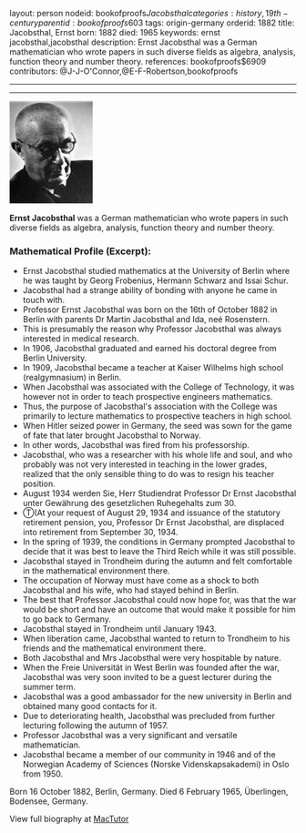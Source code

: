 layout: person
nodeid: bookofproofs$Jacobsthal
categories: history,19th-century
parentid: bookofproofs$603
tags: origin-germany
orderid: 1882
title: Jacobsthal, Ernst
born: 1882
died: 1965
keywords: ernst jacobsthal,jacobsthal
description: Ernst Jacobsthal was a German mathematician who wrote papers in such diverse fields as algebra, analysis, function theory and number theory.
references: bookofproofs$6909
contributors: @J-J-O'Connor,@E-F-Robertson,bookofproofs

---



---

![Jacobsthal.jpg](https://github.com/bookofproofs/bookofproofs.github.io/blob/main/_sources/_assets/images/portraits/Jacobsthal.jpg?raw=true)

**Ernst Jacobsthal** was a German mathematician who wrote papers in such diverse fields as algebra, analysis, function theory and number theory.

### Mathematical Profile (Excerpt):
* Ernst Jacobsthal studied mathematics at the University of Berlin where he was taught by Georg Frobenius, Hermann Schwarz and Issai Schur.
* Jacobsthal had a strange ability of bonding with anyone he came in touch with.
* Professor Ernst Jacobsthal was born on the 16th  of October 1882 in Berlin with parents Dr Martin Jacobsthal and Ida, neé Rosenstern.
* This is presumably the reason why Professor Jacobsthal was always interested in medical research.
* In 1906, Jacobsthal graduated and earned his doctoral degree from Berlin University.
* In 1909, Jacobsthal became a teacher at Kaiser Wilhelms high school (realgymnasium) in Berlin.
* When Jacobsthal was associated with the College of Technology, it was however not in order to teach prospective engineers mathematics.
* Thus, the purpose of Jacobsthal's association with the College was primarily to lecture mathematics to prospective teachers in high school.
* When Hitler seized power in Germany, the seed was sown for the game of fate that later brought Jacobsthal to Norway.
* In other words, Jacobsthal was fired from his professorship.
* Jacobsthal, who was a researcher with his whole life and soul, and who probably was not very interested in teaching in the lower grades, realized that the only sensible thing to do was to resign his teacher position.
* August 1934 werden Sie, Herr Studiendrat Professor Dr Ernst Jacobsthal unter Gewährung des gesetzlichen Ruhegehalts zum 30.
* Ⓣ(At your request of August 29, 1934  and issuance of the statutory retirement pension,  you, Professor Dr Ernst Jacobsthal, are displaced into retirement from September 30, 1934.
* In the spring of 1939, the conditions in Germany prompted Jacobsthal to decide that it was best to leave the Third Reich while it was still possible.
* Jacobsthal stayed in Trondheim during the autumn and felt comfortable in the mathematical environment there.
* The occupation of Norway must have come as a shock to both Jacobsthal and his wife, who had stayed behind in Berlin.
* The best that Professor Jacobsthal could now hope for, was that the war would be short and have an outcome that would make it possible for him to go back to Germany.
* Jacobsthal stayed in Trondheim until January 1943.
* When liberation came, Jacobsthal wanted to return to Trondheim to his friends and the mathematical environment there.
* Both Jacobsthal and Mrs Jacobsthal were very hospitable by nature.
* When the Freie Universität in West Berlin was founded after the war, Jacobsthal was very soon invited to be a guest lecturer during the summer term.
* Jacobsthal was a good ambassador for the new university in Berlin and obtained many good contacts for it.
* Due to deteriorating health, Jacobsthal was precluded from further lecturing following the autumn of 1957.
* Professor Jacobsthal was a very significant and versatile mathematician.
* Jacobsthal became a member of our community in 1946 and of the Norwegian Academy of Sciences (Norske Videnskapsakademi) in Oslo from 1950.

Born 16 October 1882, Berlin, Germany. Died 6 February 1965, Überlingen, Bodensee, Germany.

View full biography at [MacTutor](https://mathshistory.st-andrews.ac.uk/Biographies/Jacobsthal/)
